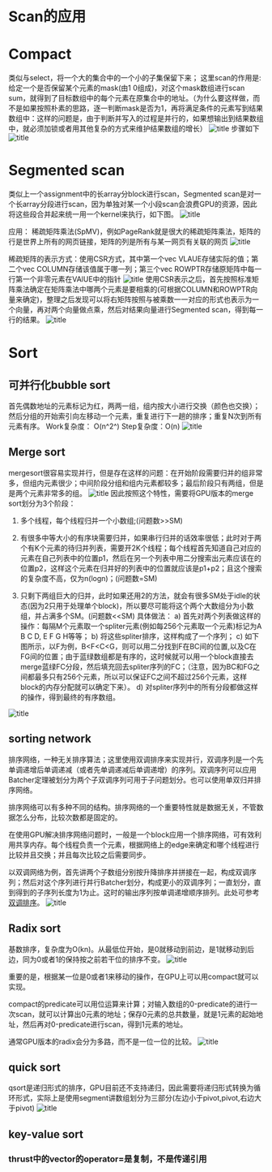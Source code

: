 # Scan的应用
# Compact
类似与select，将一个大的集合中的一个小的子集保留下来；
这里scan的作用是:给定一个是否保留某个元素的mask(由1 0组成)，对这个mask数组进行scan sum，就得到了目标数组中的每个元素在原集合中的地址。（为什么要这样做，而不是如果按照朴素的思路，逐一判断mask是否为1，再将满足条件的元素写到结果数组中：这样的问题是，由于判断并写入的过程是并行的，如果想输出到结果数组中，就必须加锁或者用其他复杂的方式来维护结果数组的增长）
![title](https://raw.githubusercontent.com/HViktorTsoi/gitnote-image/master/gitnote/2020/03/19/1584556074573-1584556074601.png)
步骤如下
![title](https://raw.githubusercontent.com/HViktorTsoi/gitnote-image/master/gitnote/2020/03/21/1584728222283-1584728222308.png)

# Segmented scan
类似上一个assignment中的长array分block进行scan，Segmented scan是对一个长array分段进行scan，因为单独对某一个小段scan会浪费GPU的资源，因此将这些段合并起来统一用一个kernel来执行，如下图。
![title](https://raw.githubusercontent.com/HViktorTsoi/gitnote-image/master/gitnote/2020/03/21/1584774081894-1584774081897.png)

应用： 稀疏矩阵乘法(SpMV)，例如PageRank就是很大的稀疏矩阵乘法，矩阵的行是世界上所有的网页链接，矩阵的列是所有与某一网页有关联的网页
![title](https://raw.githubusercontent.com/HViktorTsoi/gitnote-image/master/gitnote/2020/03/21/1584774214139-1584774214143.png)

稀疏矩阵的表示方式：使用CSR方式，其中第一个vec VLAUE存储实际的值；第二个vec COLUMN存储该值属于哪一列；第三个vec ROWPTR存储原矩阵中每一行第一个非零元素在VAlUE中的指针
![title](https://raw.githubusercontent.com/HViktorTsoi/gitnote-image/master/gitnote/2020/03/21/1584774756476-1584774756479.png)
使用CSR表示之后，首先按照标准矩阵乘法确定在矩阵乘法中哪两个元素是要相乘的(可根据COLUMN和ROWPTR向量来确定)，整理之后发现可以将右矩阵按照与被乘数一一对应的形式也表示为一个向量，再对两个向量做点乘，然后对结果向量进行Segmented scan，得到每一行的结果。
![title](https://raw.githubusercontent.com/HViktorTsoi/gitnote-image/master/gitnote/2020/03/21/1584775856234-1584775856237.png)

# Sort
## 可并行化bubble sort
首先偶数地址的元素标记为红，两两一组，组内按大小进行交换（颜色也交换）；然后分组的开始索引向左移动一个元素，重复进行下一趟的排序；重复N次到所有元素有序。
Work复杂度： O(n^2^)
Step复杂度：O(n)
![title](https://raw.githubusercontent.com/HViktorTsoi/gitnote-image/master/gitnote/2020/03/21/1584786032469-1584786032472.png)

## Merge sort
mergesort很容易实现并行，但是存在这样的问题：在开始阶段需要归并的组非常多，但组内元素很少；中间阶段分组和组内元素都较多；最后阶段只有两组，但是是两个元素非常多的组。
![title](https://raw.githubusercontent.com/HViktorTsoi/gitnote-image/master/gitnote/2020/03/22/1584816167642-1584816167645.png)
因此按照这个特性，需要将GPU版本的merge sort划分为3个阶段：

1. 多个线程，每个线程归并一个小数组;(问题数>>SM)

2. 有很多中等大小的有序块需要归并，如果串行归并的话效率很低；此时对于两个有K个元素的待归并列表，需要开2K个线程；每个线程首先知道自己对应的元素在自己列表中的位置p1，然后在另一个列表中用二分搜索出元素应该在的位置p2，这样这个元素在归并好的列表中的位置就应该是p1+p2；且这个搜索的复杂度不高，仅为n(logn)；(问题数=SM)
3. 只剩下两组巨大的归并，此时如果还用2的方法，就会有很多SM处于idle的状态(因为2只用于处理单个block)，所以要尽可能将这个两个大数组分为小数组，并占满多个SM。(问题数<<SM)
具体做法：
a) 首先对两个列表做这样的操作：每隔M个元素取一个spliter元素(例如每256个元素取一个元素)标记为A B C D, E F G H等等；
b) 将这些spliter排序，这样构成了一个序列；
c) 如下图所示，以F为例，B<F<C<G，则可以用二分找到F在BC间的位置,以及C在FG间的位置；由于蓝绿数组都是有序的，这时候就可以用一个block直接去merge蓝绿FC分段，然后填充回去spliter序列的FC；（注意，因为BC和FG之间都最多只有256个元素，所以可以保证FC之间不超过256个元素，这样block的内存分配就可以确定下来）。
d) 对spliter序列中的所有分段都做这样的操作，得到最终的有序数组。

![title](https://raw.githubusercontent.com/HViktorTsoi/gitnote-image/master/gitnote/2020/03/22/1584816381706-1584816381709.png)

## sorting network
排序网络，一种无关排序算法；这里使用双调排序来实现并行，双调序列是一个先单调递增后单调递减（或者先单调递减后单调递增）的序列。双调序列可以应用Batcher定理被划分为两个子双调序列可用于子问题划分。也可以使用单双归并排序网络。

排序网络可以有多种不同的结构。排序网络的一个重要特性就是数据无关，不管数据怎么分布，比较次数都是固定的。

在使用GPU解决排序网络问题时，一般是一个block应用一个排序网络，可有效利用共享内存。每个线程负责一个元素，根据网络上的edge来确定和哪个线程进行比较并且交换；并且每次比较之后需要同步。

以双调网络为例，首先讲两个子数组分别按升降排序并拼接在一起，构成双调序列；然后对这个序列进行并行Batcher划分，构成更小的双调序列；一直划分，直到得到的子序列长度为1为止。这时的输出序列按单调递增顺序排列。此处可参考[双调排序](https://blog.csdn.net/xbinworld/article/details/76408595)。
![title](https://raw.githubusercontent.com/HViktorTsoi/gitnote-image/master/gitnote/2020/03/22/1584880073645-1584880073651.png)

## Radix sort
基数排序，复杂度为O(kn)。从最低位开始，是0就移动到前边，是1就移动到后边，同为0或者1的保持按之前若干位的排序不变。
![title](https://raw.githubusercontent.com/HViktorTsoi/gitnote-image/master/gitnote/2020/03/22/1584883515332-1584883515337.png)

重要的是，根据某一位是0或者1来移动的操作，在GPU上可以用compact就可以实现。

compact的predicate可以用位运算来计算；对输入数组的0-predicate的进行一次scan，就可以计算出0元素的地址；保存0元素的总共数量，就是1元素的起始地址，然后再对0-predicate进行scan，得到1元素的地址。

通常GPU版本的radix会分为多路，而不是一位一位的比较。
![title](https://raw.githubusercontent.com/HViktorTsoi/gitnote-image/master/gitnote/2020/03/22/1584883960374-1584883960375.png)

## quick sort
qsort是递归形式的排序，GPU目前还不支持递归，因此需要将递归形式转换为循环形式，实际上是使用segment讲数组划分为三部分(左边小于pivot,pivot,右边大于pivot)
![title](https://raw.githubusercontent.com/HViktorTsoi/gitnote-image/master/gitnote/2020/03/23/1584893097660-1584893097662.png)

## key-value sort

### thrust中的vector的operator=是复制，不是传递引用